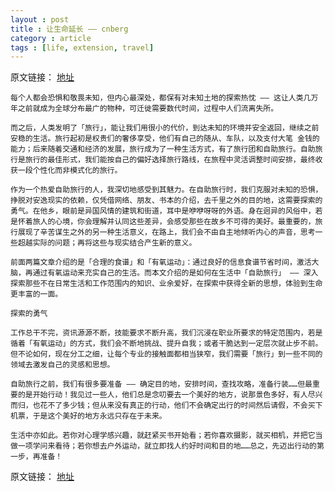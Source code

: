 ```yaml
---
layout : post
title : 让生命延长 —— cnberg
category : article
tags : [life, extension, travel]
---
```


原文链接： [地址](http://cnberg.com/archive/lengthen-your-life-travel)

	每个人都会恐惧和敬畏未知，但内心最深处，都保有对未知土地的探索热忱 —— 这让人类几万年之前就成为全球分布最广的物种，可迁徙需要数代时间，过程中人们流离失所。

	而之后，人类发明了「旅行」，能让我们用很小的代价，到达未知的环境并安全返回，继续之前安稳的生活。旅行起初是权贵们的奢侈享受，他们有自己的随从、车队，以及支付大笔 金钱的能力；后来随着交通和经济的发展，旅行成为了一种生活方式，有了旅行团和自助旅行。自助旅行是旅行的最佳形式，我们能按自己的偏好选择旅行路线，在旅程中灵活调整时间安排，最终收获一段个性化而非模式化的旅行。

	作为一个热爱自助旅行的人，我深切地感受到其魅力。在自助旅行时，我们克服对未知的恐惧，挣脱对安逸现实的依赖，仅凭借网络、朋友、书本的介绍，去千里之外的目的地，这需要探索的勇气。在他乡，眼前是异国风情的建筑和街道，耳中是咿咿呀呀的外语。身在迥异的风俗中，若是怀着旅人的心境，你会理解并认同这些差异，会感受那些在故乡不可得的美好。最重要的，旅行展现了辛苦谋生之外的另一种生活意义，在路上，我们会不由自主地倾听内心的声音，思考一些超越实际的问题；再将这些与现实结合产生新的意义。

	前面两篇文章介绍的是「合理的食谱」和「有氧运动」：通过良好的信息食谱节省时间，激活大脑，再通过有氧运动来充实自己的生活。而本文介绍的是如何在生活中「自助旅行」 —— 深入探索那些不在日常生活和工作范围内的知识、业余爱好，在探索中获得全新的思想，体验到生命更丰富的一面。
	
	探索的勇气
	
	工作总干不完，资讯源源不断，技能要求不断升高，我们沉浸在职业所要求的特定范围内，若是循着「有氧运动」的方式，我们会不断地挑战、提升自我；或者干脆达到一定层次就止步不前。但不论如何，现在分工之细，让每个专业的接触面都相当狭窄，我们需要「旅行」到一些不同的领域去激发自己的灵感和思想。

	自助旅行之前，我们有很多要准备 —— 确定目的地，安排时间，查找攻略，准备行装……但最重要的是开始行动！我见过一些人，他们总是念叨要去一个美好的地方，说那景色多好，有人尽兴而归，也花不了多少钱；但从来没有真正的行动，他们不会确定出行的时间然后请假，不会买下机票，于是这个美好的地方永远只存在于未来。

	生活中亦如此。若你对心理学感兴趣，就赶紧买书开始看；若你喜欢摄影，就买相机，并把它当做一项学问来看待；若你想去户外运动，就立即找人约好时间和目的地……总之，先迈出行动的第一步，再准备！

原文链接： [地址](http://cnberg.com/archive/lengthen-your-life-travel)